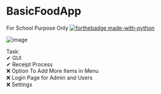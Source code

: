 # BasicFoodApp
For School Purpose Only
[![forthebadge made-with-python](http://ForTheBadge.com/images/badges/made-with-python.svg)](https://www.python.org/)


![image](https://github.com/ChristianJude23/BasicFoodApp/assets/152279955/42ca4444-b625-43f1-a0b7-4c76793bbaeb)

Task: <br>
✔ GUI <br>
✔ Receipt Process <br>
❌ Option To Add More Items in Menu <br>
❌ Login Page for Admin and Users <br>
❌ Settings
